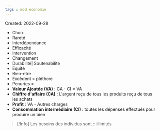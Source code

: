 ```yaml
---
tags : mod economie
---
```

Created: 2022-09-28

- Choix
- Rareté
- Interdépendance
- Efficacité
- Intervention
- Changement
- Durabilité| Soutenabilité
- Equité
- Bien-etre
- Excèdent = pléthore
- Penuries = 
-  **Valeur Ajoutée (VA)** : CA - CI = VA 
  - **Chiffre d'affaire (CA)** : L'argent reçu de tous les produits reçu de tous les achats 
  - **Profit** : VA - Autres charges 
  - **Consommation intermédiaire (CI)** : toutes les dépenses effectués pour produire un bien

>[!Info]
>Les besoins des individus sont :: illimités
<!--SR:!2022-11-22,56,310-->
